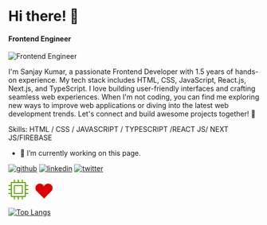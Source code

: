 # Hi there! 👋

#### Frontend Engineer
![Frontend Engineer](https://pbs.twimg.com/profile_banners/1538837422263631872/1689077044/1080x360)

I'm Sanjay Kumar, a passionate Frontend Developer with 1.5 years of hands-on experience. My tech stack includes HTML, CSS, JavaScript, React.js, Next.js, and TypeScript. I love building user-friendly interfaces and crafting seamless web experiences. When I'm not coding, you can find me exploring new ways to improve web applications or diving into the latest web development trends. Let's connect and build awesome projects together! 🚀


Skills: HTML / CSS / JAVASCRIPT / TYPESCRIPT /REACT JS/ NEXT JS/FIREBASE

- 🔭 I’m currently working on this page. 


[<img src='https://cdn.jsdelivr.net/npm/simple-icons@3.0.1/icons/github.svg' alt='github' height='40'>](https://github.com/Sanjay-Gouda)  [<img src='https://cdn.jsdelivr.net/npm/simple-icons@3.0.1/icons/linkedin.svg' alt='linkedin' height='40'>](https://www.linkedin.com/in/https://www.linkedin.com/in/sanjaykumar-gouda-141b271a4//)  [<img src='https://cdn.jsdelivr.net/npm/simple-icons@3.0.1/icons/twitter.svg' alt='twitter' height='40'>](https://twitter.com/https://twitter.com/Sanjay_Gouda_13)  

<a href='https://docs.github.com/en/developers'><img src='https://raw.githubusercontent.com/acervenky/animated-github-badges/master/assets/devbadge.gif' width='40' height='40'></a> <a href='https://docs.github.com/en/github/supporting-the-open-source-community-with-github-sponsors'><img src='https://raw.githubusercontent.com/acervenky/animated-github-badges/master/assets/sponsorbadge.gif' width='35' height='35'></a> 

[![Top Langs](https://github-readme-stats.vercel.app/api/top-langs/?username=Sanjay-Gouda)](https://github.com/Sanjay-Gouda/github-readme-stats)



